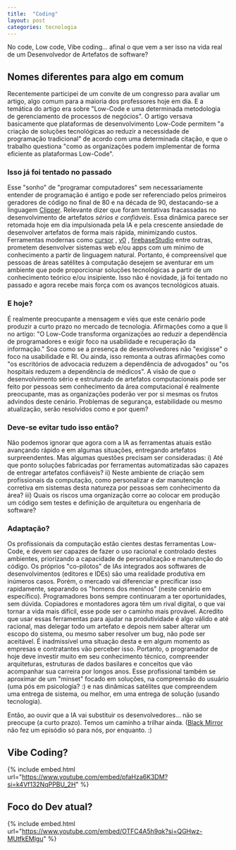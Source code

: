 ```yaml
---
title:  "Coding"
layout: post
categories: tecnologia 
---
```


No code, Low code, Vibe coding... afinal o que vem a ser isso na vida real de um Desenvolvedor de Artefatos de software?  


## Nomes diferentes para algo em comum 

Recentemente participei de um convite de um congresso para avaliar um artigo, algo comum para a maioria dos professores hoje em dia. E a temática do artigo era sobre "Low-Code e uma determinada metodologia de gerenciamento de processos de negócios". O artigo versava basicamente que plataformas de desenvolvimento Low-Code permitem "a criação de soluções tecnológicas ao reduzir a necessidade de programação tradicional" de acordo com uma determinada citação, e que o trabalho questiona "como as organizações podem implementar de forma eficiente as plataformas Low-Code". 

### Isso já foi tentado no passado

Esse "sonho" de "programar computadores" sem necessariamente entender de programação é antigo e pode ser referenciado pelos primeiros geradores de código no final de 80 e na década de 90, destacando-se a linguagem [Clipper](https://linguagemclipper.com.br/content/geradores-automaticos-de-sistemas). Relevante dizer que foram tentativas fracassadas no desenvolvimento de artefatos *sérios e confiáveis*. Essa dinâmica parece ser retomada hoje em dia impulsionada pela IA e pela crescente ansiedade de desenvolver artefatos de forma mais rápida, minimizando custos. Ferramentas modernas como [cursor](https://www.cursor.com/en) , [v0](https://v0.dev) , [firebaseStudio](https://firebase.google.com/docs/studio?hl=pt-br) entre outras, prometem desenvolver sistemas web e/ou apps com um mínimo de conhecimento a partir de linguagem natural. Portanto, é compreensível que pessoas de áreas satélites à computação desejem se aventurar em um ambiente que pode proporcionar soluções tecnológicas a partir de um conhecimento teórico e/ou insipiente. Isso não é novidade, já foi tentado no passado e agora recebe mais força com os avanços tecnológicos atuais.

### E hoje?

É realmente preocupante a mensagem e viés que este cenário pode produzir a curto prazo no mercado de tecnologia. Afirmações como a que li no artigo: "O Low-Code transforma organizações ao reduzir a dependência de programadores e exigir foco na usabilidade e recuperação da informação." Soa como se a presença de desenvolvedores não "exigisse" o foco na usabilidade e RI. Ou ainda, isso remonta a outras afirmações como "os escritórios de advocacia reduzem a dependência de advogados" ou "os hospitais reduzem a dependência de médicos". A visão de que o desenvolvimento sério e estruturado de artefatos computacionais pode ser feito por pessoas sem conhecimento da área computacional é realmente preocupante, mas as organizações poderão ver por si mesmas os frutos advindos deste cenário. Problemas de segurança, estabilidade ou mesmo atualização, serão resolvidos como e por quem? 

### Deve-se evitar tudo isso então?

Não podemos ignorar que agora com a IA as ferramentas atuais estão avançando rápido e em algumas situações, entregando artefatos surpreendentes. 
Mas algumas questões precisam ser consideradas: i) Até que ponto soluções fabricadas por ferramentas automatizadas são capazes de entregar artefatos confiáveis? ii) Neste ambiente de criação sem profissionais da computação, como personalizar e dar manutenção corretiva em sistemas desta natureza por pessoas sem conhecimento da área? iii) Quais os riscos uma organização corre ao colocar em produção um código sem testes e definição de arquitetura ou engenharia de software?

### Adaptação?

Os profissionais da computação estão cientes destas ferramentas Low-Code, e devem ser capazes de fazer o uso racional e controlado destes ambientes, priorizando a capacidade de personalização e manutenção do código. Os próprios "co-pilotos" de IAs integrados aos softwares de desenvolvimentos (editores e IDEs) são uma realidade produtiva em inúmeros casos. 
Porém, o mercado vai diferenciar e precificar isso rapidamente, separando os "homens dos meninos" (neste cenário em específico). Programadores bons sempre continuaram a ter oportunidades, sem dúvida. Copiadores e montadores agora têm um rival digital, o que vai tornar a vida mais difícil, esse pode ser o caminho mais provável. 
Acredito que usar essas ferramentas para ajudar na produtividade é algo válido e até racional, mas delegar todo um artefato e depois nem saber alterar um escopo do sistema, ou mesmo saber resolver um bug, não pode ser aceitável. É inadmissível uma situação desta e em algum momento as empresas e contratantes vão perceber isso. 
Portanto, o programador de hoje deve investir muito em seu conhecimento técnico, compreender arquiteturas, estruturas de dados basilares e conceitos que vão acompanhar sua carreira por longos anos. Esse profissional também se aproximar de um "minset" focado em soluções, na compreensão do usuário (uma pós em psicologia? :) e nas dinâmicas satélites que compreendem uma entrega de sistema, ou melhor, em uma entrega de solução (usando tecnologia). 

Então, ao ouvir que a IA vai substituir os desenvolvedores... não se preocupe (a curto prazo). Temos um caminho a trilhar ainda. ([Black Mirror](https://youtu.be/gEgd3EmeE50?si=LhmPZEVKgcgWCIyW) não fez um episódio só para nós, por enquanto. :)

## Vibe Coding?

{% include embed.html url="https://www.youtube.com/embed/pfaHza6K3DM?si=k4Vf132NqPPBU_2H" %}

## Foco do Dev atual?

{% include embed.html url="https://www.youtube.com/embed/OTFC4A5h9qk?si=QGHwz-MUtfkEMlgu" %}

